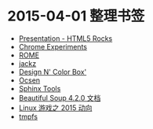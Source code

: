 # 2015-04-01 整理书签



* [Presentation - HTML5 Rocks][html5rocks-presentation]
* [Chrome Experiments][chromeexperiments]
* [ROME][rome]
* [jackz][]
* [Design N' Color Box'][dncbox]
* [Ocsen][wangxiongbing]
* [Sphinx Tools][tools-sphinxsearch]
* [Beautiful Soup 4.2.0 文档][BeautifulSoup-doc-zh]
* [Linux 游戏之 2015 动向][linux-game]
* [tmpfs][Tmpfs]

[Tmpfs]: http://zh.wikipedia.org/wiki/Tmpfs
[linux-game]: http://linux.cn/article-5084-qqmail.html
[BeautifulSoup-doc-zh]: http://www.crummy.com/software/BeautifulSoup/bs4/doc/index.zh.html
[tools-sphinxsearch]: https://tools.sphinxsearch.com/
[wangxiongbing]: http://wangxiongbing.cn/
[dncbox]: http://www.dncbox.com/
[jackz]: http://jackz.co/
[rome]: http://www.ro.me/
[html5rocks-presentation]: http://www.html5rocks.com/en/features/presentation
[chromeexperiments]: https://www.chromeexperiments.com/


